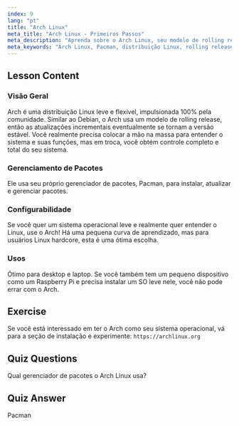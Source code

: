 ```yaml
---
index: 9
lang: "pt"
title: "Arch Linux"
meta_title: "Arch Linux - Primeiros Passos"
meta_description: "Aprenda sobre o Arch Linux, seu modelo de rolling release e o gerenciador de pacotes Pacman. Entenda por que o Arch é ótimo para iniciantes e usuários avançados que buscam controle."
meta_keywords: "Arch Linux, Pacman, distribuição Linux, rolling release, tutorial Linux, guia para iniciantes, SO leve"
---
```


## Lesson Content

### Visão Geral

Arch é uma distribuição Linux leve e flexível, impulsionada 100% pela comunidade. Similar ao Debian, o Arch usa um modelo de rolling release, então as atualizações incrementais eventualmente se tornam a versão estável. Você realmente precisa colocar a mão na massa para entender o sistema e suas funções, mas em troca, você obtém controle completo e total do seu sistema.

### Gerenciamento de Pacotes

Ele usa seu próprio gerenciador de pacotes, Pacman, para instalar, atualizar e gerenciar pacotes.

### Configurabilidade

Se você quer um sistema operacional leve e realmente quer entender o Linux, use o Arch! Há uma pequena curva de aprendizado, mas para usuários Linux hardcore, esta é uma ótima escolha.

### Usos

Ótimo para desktop e laptop. Se você também tem um pequeno dispositivo como um Raspberry Pi e precisa instalar um SO leve nele, você não pode errar com o Arch.

## Exercise

Se você está interessado em ter o Arch como seu sistema operacional, vá para a seção de instalação e experimente: `https://archlinux.org`

## Quiz Questions

Qual gerenciador de pacotes o Arch Linux usa?

## Quiz Answer

Pacman
